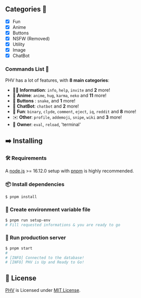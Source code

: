 ## Categories 📑
- [x] Fun
- [x] Anime
- [x] Buttons
- [x] NSFW (Removed)
- [x] Utility
- [X] Image
- [X] ChatBot

### Commands List 💫 

PHV has a lot of features, with **8 main categories**:

*   👩‍💼 **Information**: `info`, `help`, `invite` and **2** more! 
*   🚓 **Anime**: `anime`, `hug`, `karma`, `neko` and **11** more! 
*   🔲 **Buttons** : `snake`,  and **1** more!
*   🤖 **ChatBot**: `chatbot` and **2** more! 
*   👻 **Fun**: `binary`, `clyde`, `comment`, `eject`, `iq`, `reddit` and **8** more!
*   ✉️ **Other**: `profile`, `addemoji`, `snipe`, `wiki` and **3** more!
*   👑 **Owner**: `eval`, `reload`, 'terminal'


## ➡️ Installing

### 🛠️ Requirements

A [node.js](https://nodejs.org) >= 16.12.0 setup with [pnpm](https://pnpm.io) is highly recommended.

### 📦 Install dependencies

```bash
$ pnpm install
```

### 🔑 Create environment variable file

```bash
$ pnpm run setup-env
# Fill requested informations & you are ready to go
```

### 🏃 Run production server

```bash
$ pnpm start
#
# [INFO] Connected to the database!
# [INFO] PHV is Up and Ready to Go!
```

## 📄 License

[PHV](#) is Licensed under [MIT License](./LICENSE).
